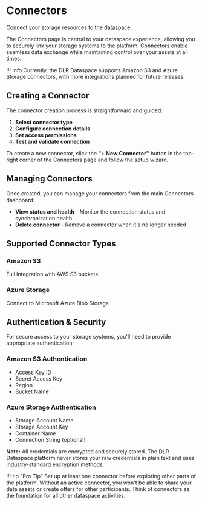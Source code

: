 # Connectors

Connect your storage resources to the dataspace.

The Connectors page is central to your dataspace experience, allowing you to securely link your storage systems to the platform. Connectors enable seamless data exchange while maintaining control over your assets at all times.

!!! info
    Currently, the DLR Dataspace supports Amazon S3 and Azure Storage connectors, with more integrations planned for future releases.

## Creating a Connector

The connector creation process is straightforward and guided:

1. **Select connector type**
2. **Configure connection details**
3. **Set access permissions** 
4. **Test and validate connection**

To create a new connector, click the **"+ New Connector"** button in the top-right corner of the Connectors page and follow the setup wizard.

## Managing Connectors

Once created, you can manage your connectors from the main Connectors dashboard:

- **View status and health** - Monitor the connection status and synchronization health
- **Delete connector** - Remove a connector when it's no longer needed

## Supported Connector Types

### Amazon S3
Full integration with AWS S3 buckets

### Azure Storage  
Connect to Microsoft Azure Blob Storage

## Authentication & Security

For secure access to your storage systems, you'll need to provide appropriate authentication:

### Amazon S3 Authentication
- Access Key ID
- Secret Access Key
- Region
- Bucket Name

### Azure Storage Authentication
- Storage Account Name
- Storage Account Key
- Container Name
- Connection String (optional)

**Note:** All credentials are encrypted and securely stored. The DLR Dataspace platform never stores your raw credentials in plain text and uses industry-standard encryption methods.

!!! tip "Pro Tip"
    Set up at least one connector before exploring other parts of the platform. Without an active connector, you won't be able to share your data assets or create offers for other participants. Think of connectors as the foundation for all other dataspace activities.